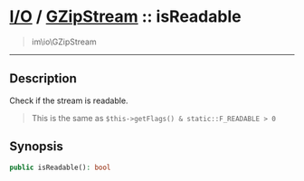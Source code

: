 # [I/O](io.md) / [GZipStream](io-GZipStream.md) :: isReadable
 > im\io\GZipStream
____

## Description
Check if the stream is readable.

 > This is the same as `$this->getFlags() & static::F_READABLE > 0`  

## Synopsis
```php
public isReadable(): bool
```

